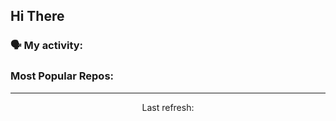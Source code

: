 ## Hi There

### 🗣 My activity:

<!--GITHUB_ACTIVITY:{"rows": 5}-->

### Most Popular Repos:

<!--GITHUB_REPOS:{"rows": 4}-->

---

<p align="center">
  Last refresh: 
  <b><!--TIMESTAMP--></b>
</p>

